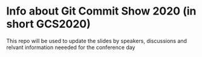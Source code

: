 # Info about Git Commit Show 2020  (in short GCS2020)

This repo will be used to update the slides by speakers, discussions and relvant information neeeded for the conference day
